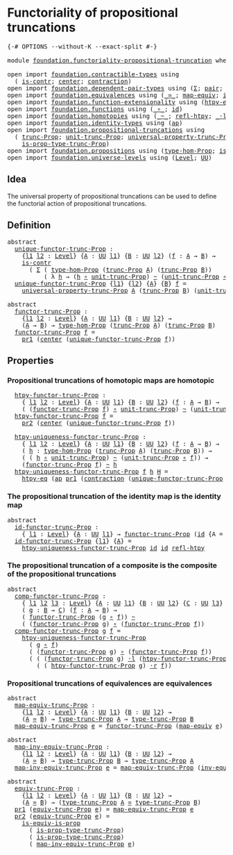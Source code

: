 # Functoriality of propositional truncations

<pre class="Agda"><a id="55" class="Symbol">{-#</a> <a id="59" class="Keyword">OPTIONS</a> <a id="67" class="Pragma">--without-K</a> <a id="79" class="Pragma">--exact-split</a> <a id="93" class="Symbol">#-}</a>

<a id="98" class="Keyword">module</a> <a id="105" href="foundation.functoriality-propositional-truncation.html" class="Module">foundation.functoriality-propositional-truncation</a> <a id="155" class="Keyword">where</a>

<a id="162" class="Keyword">open</a> <a id="167" class="Keyword">import</a> <a id="174" href="foundation.contractible-types.html" class="Module">foundation.contractible-types</a> <a id="204" class="Keyword">using</a>
  <a id="212" class="Symbol">(</a> <a id="214" href="foundation-core.contractible-types.html#1006" class="Function">is-contr</a><a id="222" class="Symbol">;</a> <a id="224" href="foundation-core.contractible-types.html#1098" class="Function">center</a><a id="230" class="Symbol">;</a> <a id="232" href="foundation-core.contractible-types.html#1438" class="Function">contraction</a><a id="243" class="Symbol">)</a>
<a id="245" class="Keyword">open</a> <a id="250" class="Keyword">import</a> <a id="257" href="foundation.dependent-pair-types.html" class="Module">foundation.dependent-pair-types</a> <a id="289" class="Keyword">using</a> <a id="295" class="Symbol">(</a><a id="296" href="foundation-core.dependent-pair-types.html#515" class="Record">Σ</a><a id="297" class="Symbol">;</a> <a id="299" href="foundation-core.dependent-pair-types.html#588" class="InductiveConstructor">pair</a><a id="303" class="Symbol">;</a> <a id="305" href="foundation-core.dependent-pair-types.html#605" class="Field">pr1</a><a id="308" class="Symbol">;</a> <a id="310" href="foundation-core.dependent-pair-types.html#617" class="Field">pr2</a><a id="313" class="Symbol">)</a>
<a id="315" class="Keyword">open</a> <a id="320" class="Keyword">import</a> <a id="327" href="foundation.equivalences.html" class="Module">foundation.equivalences</a> <a id="351" class="Keyword">using</a> <a id="357" class="Symbol">(</a><a id="358" href="foundation-core.equivalences.html#1621" class="Function Operator">_≃_</a><a id="361" class="Symbol">;</a> <a id="363" href="foundation-core.equivalences.html#1821" class="Function">map-equiv</a><a id="372" class="Symbol">;</a> <a id="374" href="foundation-core.equivalences.html#5721" class="Function">inv-equiv</a><a id="383" class="Symbol">)</a>
<a id="385" class="Keyword">open</a> <a id="390" class="Keyword">import</a> <a id="397" href="foundation.function-extensionality.html" class="Module">foundation.function-extensionality</a> <a id="432" class="Keyword">using</a> <a id="438" class="Symbol">(</a><a id="439" href="foundation-core.function-extensionality.html#965" class="Function">htpy-eq</a><a id="446" class="Symbol">)</a>
<a id="448" class="Keyword">open</a> <a id="453" class="Keyword">import</a> <a id="460" href="foundation.functions.html" class="Module">foundation.functions</a> <a id="481" class="Keyword">using</a> <a id="487" class="Symbol">(</a><a id="488" href="foundation-core.functions.html#420" class="Function Operator">_∘_</a><a id="491" class="Symbol">;</a> <a id="493" href="foundation-core.functions.html#322" class="Function">id</a><a id="495" class="Symbol">)</a>
<a id="497" class="Keyword">open</a> <a id="502" class="Keyword">import</a> <a id="509" href="foundation.homotopies.html" class="Module">foundation.homotopies</a> <a id="531" class="Keyword">using</a> <a id="537" class="Symbol">(</a><a id="538" href="foundation-core.homotopies.html#627" class="Function Operator">_~_</a><a id="541" class="Symbol">;</a> <a id="543" href="foundation-core.homotopies.html#741" class="Function">refl-htpy</a><a id="552" class="Symbol">;</a> <a id="554" href="foundation-core.homotopies.html#1877" class="Function Operator">_·l_</a><a id="558" class="Symbol">;</a> <a id="560" href="foundation-core.homotopies.html#1167" class="Function Operator">_∙h_</a><a id="564" class="Symbol">;</a> <a id="566" href="foundation-core.homotopies.html#2083" class="Function Operator">_·r_</a><a id="570" class="Symbol">)</a>
<a id="572" class="Keyword">open</a> <a id="577" class="Keyword">import</a> <a id="584" href="foundation.identity-types.html" class="Module">foundation.identity-types</a> <a id="610" class="Keyword">using</a> <a id="616" class="Symbol">(</a><a id="617" href="foundation-core.identity-types.html#4003" class="Function">ap</a><a id="619" class="Symbol">)</a>
<a id="621" class="Keyword">open</a> <a id="626" class="Keyword">import</a> <a id="633" href="foundation.propositional-truncations.html" class="Module">foundation.propositional-truncations</a> <a id="670" class="Keyword">using</a>
  <a id="678" class="Symbol">(</a> <a id="680" href="foundation.propositional-truncations.html#2510" class="Function">trunc-Prop</a><a id="690" class="Symbol">;</a> <a id="692" href="foundation.propositional-truncations.html#2096" class="Function">unit-trunc-Prop</a><a id="707" class="Symbol">;</a> <a id="709" href="foundation.propositional-truncations.html#4864" class="Function">universal-property-trunc-Prop</a><a id="738" class="Symbol">;</a> <a id="740" href="foundation.propositional-truncations.html#2012" class="Function">type-trunc-Prop</a><a id="755" class="Symbol">;</a>
    <a id="761" href="foundation.propositional-truncations.html#2191" class="Function">is-prop-type-trunc-Prop</a><a id="784" class="Symbol">)</a>
<a id="786" class="Keyword">open</a> <a id="791" class="Keyword">import</a> <a id="798" href="foundation.propositions.html" class="Module">foundation.propositions</a> <a id="822" class="Keyword">using</a> <a id="828" class="Symbol">(</a><a id="829" href="foundation-core.propositions.html#8476" class="Function">type-hom-Prop</a><a id="842" class="Symbol">;</a> <a id="844" href="foundation-core.propositions.html#3693" class="Function">is-equiv-is-prop</a><a id="860" class="Symbol">)</a>
<a id="862" class="Keyword">open</a> <a id="867" class="Keyword">import</a> <a id="874" href="foundation.universe-levels.html" class="Module">foundation.universe-levels</a> <a id="901" class="Keyword">using</a> <a id="907" class="Symbol">(</a><a id="908" href="Agda.Primitive.html#597" class="Postulate">Level</a><a id="913" class="Symbol">;</a> <a id="915" href="foundation-core.universe-levels.html#235" class="Primitive">UU</a><a id="917" class="Symbol">)</a>
</pre>
## Idea

The universal property of propositional truncations can be used to define the functorial action of propositional truncations.

## Definition

<pre class="Agda"><a id="1083" class="Keyword">abstract</a>
  <a id="unique-functor-trunc-Prop"></a><a id="1094" href="foundation.functoriality-propositional-truncation.html#1094" class="Function">unique-functor-trunc-Prop</a> <a id="1120" class="Symbol">:</a>
    <a id="1126" class="Symbol">{</a><a id="1127" href="foundation.functoriality-propositional-truncation.html#1127" class="Bound">l1</a> <a id="1130" href="foundation.functoriality-propositional-truncation.html#1130" class="Bound">l2</a> <a id="1133" class="Symbol">:</a> <a id="1135" href="Agda.Primitive.html#597" class="Postulate">Level</a><a id="1140" class="Symbol">}</a> <a id="1142" class="Symbol">{</a><a id="1143" href="foundation.functoriality-propositional-truncation.html#1143" class="Bound">A</a> <a id="1145" class="Symbol">:</a> <a id="1147" href="foundation-core.universe-levels.html#235" class="Primitive">UU</a> <a id="1150" href="foundation.functoriality-propositional-truncation.html#1127" class="Bound">l1</a><a id="1152" class="Symbol">}</a> <a id="1154" class="Symbol">{</a><a id="1155" href="foundation.functoriality-propositional-truncation.html#1155" class="Bound">B</a> <a id="1157" class="Symbol">:</a> <a id="1159" href="foundation-core.universe-levels.html#235" class="Primitive">UU</a> <a id="1162" href="foundation.functoriality-propositional-truncation.html#1130" class="Bound">l2</a><a id="1164" class="Symbol">}</a> <a id="1166" class="Symbol">(</a><a id="1167" href="foundation.functoriality-propositional-truncation.html#1167" class="Bound">f</a> <a id="1169" class="Symbol">:</a> <a id="1171" href="foundation.functoriality-propositional-truncation.html#1143" class="Bound">A</a> <a id="1173" class="Symbol">→</a> <a id="1175" href="foundation.functoriality-propositional-truncation.html#1155" class="Bound">B</a><a id="1176" class="Symbol">)</a> <a id="1178" class="Symbol">→</a>
    <a id="1184" href="foundation-core.contractible-types.html#1006" class="Function">is-contr</a>
      <a id="1199" class="Symbol">(</a> <a id="1201" href="foundation-core.dependent-pair-types.html#515" class="Record">Σ</a> <a id="1203" class="Symbol">(</a> <a id="1205" href="foundation-core.propositions.html#8476" class="Function">type-hom-Prop</a> <a id="1219" class="Symbol">(</a><a id="1220" href="foundation.propositional-truncations.html#2510" class="Function">trunc-Prop</a> <a id="1231" href="foundation.functoriality-propositional-truncation.html#1143" class="Bound">A</a><a id="1232" class="Symbol">)</a> <a id="1234" class="Symbol">(</a><a id="1235" href="foundation.propositional-truncations.html#2510" class="Function">trunc-Prop</a> <a id="1246" href="foundation.functoriality-propositional-truncation.html#1155" class="Bound">B</a><a id="1247" class="Symbol">))</a>
          <a id="1260" class="Symbol">(</a> <a id="1262" class="Symbol">λ</a> <a id="1264" href="foundation.functoriality-propositional-truncation.html#1264" class="Bound">h</a> <a id="1266" class="Symbol">→</a> <a id="1268" class="Symbol">(</a><a id="1269" href="foundation.functoriality-propositional-truncation.html#1264" class="Bound">h</a> <a id="1271" href="foundation-core.functions.html#420" class="Function Operator">∘</a> <a id="1273" href="foundation.propositional-truncations.html#2096" class="Function">unit-trunc-Prop</a><a id="1288" class="Symbol">)</a> <a id="1290" href="foundation-core.homotopies.html#627" class="Function Operator">~</a> <a id="1292" class="Symbol">(</a><a id="1293" href="foundation.propositional-truncations.html#2096" class="Function">unit-trunc-Prop</a> <a id="1309" href="foundation-core.functions.html#420" class="Function Operator">∘</a> <a id="1311" href="foundation.functoriality-propositional-truncation.html#1167" class="Bound">f</a><a id="1312" class="Symbol">)))</a>
  <a id="1318" href="foundation.functoriality-propositional-truncation.html#1094" class="Function">unique-functor-trunc-Prop</a> <a id="1344" class="Symbol">{</a><a id="1345" href="foundation.functoriality-propositional-truncation.html#1345" class="Bound">l1</a><a id="1347" class="Symbol">}</a> <a id="1349" class="Symbol">{</a><a id="1350" href="foundation.functoriality-propositional-truncation.html#1350" class="Bound">l2</a><a id="1352" class="Symbol">}</a> <a id="1354" class="Symbol">{</a><a id="1355" href="foundation.functoriality-propositional-truncation.html#1355" class="Bound">A</a><a id="1356" class="Symbol">}</a> <a id="1358" class="Symbol">{</a><a id="1359" href="foundation.functoriality-propositional-truncation.html#1359" class="Bound">B</a><a id="1360" class="Symbol">}</a> <a id="1362" href="foundation.functoriality-propositional-truncation.html#1362" class="Bound">f</a> <a id="1364" class="Symbol">=</a>
    <a id="1370" href="foundation.propositional-truncations.html#4864" class="Function">universal-property-trunc-Prop</a> <a id="1400" href="foundation.functoriality-propositional-truncation.html#1355" class="Bound">A</a> <a id="1402" class="Symbol">(</a><a id="1403" href="foundation.propositional-truncations.html#2510" class="Function">trunc-Prop</a> <a id="1414" href="foundation.functoriality-propositional-truncation.html#1359" class="Bound">B</a><a id="1415" class="Symbol">)</a> <a id="1417" class="Symbol">(</a><a id="1418" href="foundation.propositional-truncations.html#2096" class="Function">unit-trunc-Prop</a> <a id="1434" href="foundation-core.functions.html#420" class="Function Operator">∘</a> <a id="1436" href="foundation.functoriality-propositional-truncation.html#1362" class="Bound">f</a><a id="1437" class="Symbol">)</a>

<a id="1440" class="Keyword">abstract</a>
  <a id="functor-trunc-Prop"></a><a id="1451" href="foundation.functoriality-propositional-truncation.html#1451" class="Function">functor-trunc-Prop</a> <a id="1470" class="Symbol">:</a>
    <a id="1476" class="Symbol">{</a><a id="1477" href="foundation.functoriality-propositional-truncation.html#1477" class="Bound">l1</a> <a id="1480" href="foundation.functoriality-propositional-truncation.html#1480" class="Bound">l2</a> <a id="1483" class="Symbol">:</a> <a id="1485" href="Agda.Primitive.html#597" class="Postulate">Level</a><a id="1490" class="Symbol">}</a> <a id="1492" class="Symbol">{</a><a id="1493" href="foundation.functoriality-propositional-truncation.html#1493" class="Bound">A</a> <a id="1495" class="Symbol">:</a> <a id="1497" href="foundation-core.universe-levels.html#235" class="Primitive">UU</a> <a id="1500" href="foundation.functoriality-propositional-truncation.html#1477" class="Bound">l1</a><a id="1502" class="Symbol">}</a> <a id="1504" class="Symbol">{</a><a id="1505" href="foundation.functoriality-propositional-truncation.html#1505" class="Bound">B</a> <a id="1507" class="Symbol">:</a> <a id="1509" href="foundation-core.universe-levels.html#235" class="Primitive">UU</a> <a id="1512" href="foundation.functoriality-propositional-truncation.html#1480" class="Bound">l2</a><a id="1514" class="Symbol">}</a> <a id="1516" class="Symbol">→</a>
    <a id="1522" class="Symbol">(</a><a id="1523" href="foundation.functoriality-propositional-truncation.html#1493" class="Bound">A</a> <a id="1525" class="Symbol">→</a> <a id="1527" href="foundation.functoriality-propositional-truncation.html#1505" class="Bound">B</a><a id="1528" class="Symbol">)</a> <a id="1530" class="Symbol">→</a> <a id="1532" href="foundation-core.propositions.html#8476" class="Function">type-hom-Prop</a> <a id="1546" class="Symbol">(</a><a id="1547" href="foundation.propositional-truncations.html#2510" class="Function">trunc-Prop</a> <a id="1558" href="foundation.functoriality-propositional-truncation.html#1493" class="Bound">A</a><a id="1559" class="Symbol">)</a> <a id="1561" class="Symbol">(</a><a id="1562" href="foundation.propositional-truncations.html#2510" class="Function">trunc-Prop</a> <a id="1573" href="foundation.functoriality-propositional-truncation.html#1505" class="Bound">B</a><a id="1574" class="Symbol">)</a>
  <a id="1578" href="foundation.functoriality-propositional-truncation.html#1451" class="Function">functor-trunc-Prop</a> <a id="1597" href="foundation.functoriality-propositional-truncation.html#1597" class="Bound">f</a> <a id="1599" class="Symbol">=</a>
    <a id="1605" href="foundation-core.dependent-pair-types.html#605" class="Field">pr1</a> <a id="1609" class="Symbol">(</a><a id="1610" href="foundation-core.contractible-types.html#1098" class="Function">center</a> <a id="1617" class="Symbol">(</a><a id="1618" href="foundation.functoriality-propositional-truncation.html#1094" class="Function">unique-functor-trunc-Prop</a> <a id="1644" href="foundation.functoriality-propositional-truncation.html#1597" class="Bound">f</a><a id="1645" class="Symbol">))</a>
</pre>
## Properties

### Propositional truncations of homotopic maps are homotopic

<pre class="Agda">  <a id="htpy-functor-trunc-Prop"></a><a id="1741" href="foundation.functoriality-propositional-truncation.html#1741" class="Function">htpy-functor-trunc-Prop</a> <a id="1765" class="Symbol">:</a>
    <a id="1771" class="Symbol">{</a> <a id="1773" href="foundation.functoriality-propositional-truncation.html#1773" class="Bound">l1</a> <a id="1776" href="foundation.functoriality-propositional-truncation.html#1776" class="Bound">l2</a> <a id="1779" class="Symbol">:</a> <a id="1781" href="Agda.Primitive.html#597" class="Postulate">Level</a><a id="1786" class="Symbol">}</a> <a id="1788" class="Symbol">{</a><a id="1789" href="foundation.functoriality-propositional-truncation.html#1789" class="Bound">A</a> <a id="1791" class="Symbol">:</a> <a id="1793" href="foundation-core.universe-levels.html#235" class="Primitive">UU</a> <a id="1796" href="foundation.functoriality-propositional-truncation.html#1773" class="Bound">l1</a><a id="1798" class="Symbol">}</a> <a id="1800" class="Symbol">{</a><a id="1801" href="foundation.functoriality-propositional-truncation.html#1801" class="Bound">B</a> <a id="1803" class="Symbol">:</a> <a id="1805" href="foundation-core.universe-levels.html#235" class="Primitive">UU</a> <a id="1808" href="foundation.functoriality-propositional-truncation.html#1776" class="Bound">l2</a><a id="1810" class="Symbol">}</a> <a id="1812" class="Symbol">(</a><a id="1813" href="foundation.functoriality-propositional-truncation.html#1813" class="Bound">f</a> <a id="1815" class="Symbol">:</a> <a id="1817" href="foundation.functoriality-propositional-truncation.html#1789" class="Bound">A</a> <a id="1819" class="Symbol">→</a> <a id="1821" href="foundation.functoriality-propositional-truncation.html#1801" class="Bound">B</a><a id="1822" class="Symbol">)</a> <a id="1824" class="Symbol">→</a>
    <a id="1830" class="Symbol">(</a> <a id="1832" class="Symbol">(</a><a id="1833" href="foundation.functoriality-propositional-truncation.html#1451" class="Function">functor-trunc-Prop</a> <a id="1852" href="foundation.functoriality-propositional-truncation.html#1813" class="Bound">f</a><a id="1853" class="Symbol">)</a> <a id="1855" href="foundation-core.functions.html#420" class="Function Operator">∘</a> <a id="1857" href="foundation.propositional-truncations.html#2096" class="Function">unit-trunc-Prop</a><a id="1872" class="Symbol">)</a> <a id="1874" href="foundation-core.homotopies.html#627" class="Function Operator">~</a> <a id="1876" class="Symbol">(</a><a id="1877" href="foundation.propositional-truncations.html#2096" class="Function">unit-trunc-Prop</a> <a id="1893" href="foundation-core.functions.html#420" class="Function Operator">∘</a> <a id="1895" href="foundation.functoriality-propositional-truncation.html#1813" class="Bound">f</a><a id="1896" class="Symbol">)</a>
  <a id="1900" href="foundation.functoriality-propositional-truncation.html#1741" class="Function">htpy-functor-trunc-Prop</a> <a id="1924" href="foundation.functoriality-propositional-truncation.html#1924" class="Bound">f</a> <a id="1926" class="Symbol">=</a>
    <a id="1932" href="foundation-core.dependent-pair-types.html#617" class="Field">pr2</a> <a id="1936" class="Symbol">(</a><a id="1937" href="foundation-core.contractible-types.html#1098" class="Function">center</a> <a id="1944" class="Symbol">(</a><a id="1945" href="foundation.functoriality-propositional-truncation.html#1094" class="Function">unique-functor-trunc-Prop</a> <a id="1971" href="foundation.functoriality-propositional-truncation.html#1924" class="Bound">f</a><a id="1972" class="Symbol">))</a>

  <a id="htpy-uniqueness-functor-trunc-Prop"></a><a id="1978" href="foundation.functoriality-propositional-truncation.html#1978" class="Function">htpy-uniqueness-functor-trunc-Prop</a> <a id="2013" class="Symbol">:</a>
    <a id="2019" class="Symbol">{</a> <a id="2021" href="foundation.functoriality-propositional-truncation.html#2021" class="Bound">l1</a> <a id="2024" href="foundation.functoriality-propositional-truncation.html#2024" class="Bound">l2</a> <a id="2027" class="Symbol">:</a> <a id="2029" href="Agda.Primitive.html#597" class="Postulate">Level</a><a id="2034" class="Symbol">}</a> <a id="2036" class="Symbol">{</a><a id="2037" href="foundation.functoriality-propositional-truncation.html#2037" class="Bound">A</a> <a id="2039" class="Symbol">:</a> <a id="2041" href="foundation-core.universe-levels.html#235" class="Primitive">UU</a> <a id="2044" href="foundation.functoriality-propositional-truncation.html#2021" class="Bound">l1</a><a id="2046" class="Symbol">}</a> <a id="2048" class="Symbol">{</a><a id="2049" href="foundation.functoriality-propositional-truncation.html#2049" class="Bound">B</a> <a id="2051" class="Symbol">:</a> <a id="2053" href="foundation-core.universe-levels.html#235" class="Primitive">UU</a> <a id="2056" href="foundation.functoriality-propositional-truncation.html#2024" class="Bound">l2</a><a id="2058" class="Symbol">}</a> <a id="2060" class="Symbol">(</a><a id="2061" href="foundation.functoriality-propositional-truncation.html#2061" class="Bound">f</a> <a id="2063" class="Symbol">:</a> <a id="2065" href="foundation.functoriality-propositional-truncation.html#2037" class="Bound">A</a> <a id="2067" class="Symbol">→</a> <a id="2069" href="foundation.functoriality-propositional-truncation.html#2049" class="Bound">B</a><a id="2070" class="Symbol">)</a> <a id="2072" class="Symbol">→</a>
    <a id="2078" class="Symbol">(</a> <a id="2080" href="foundation.functoriality-propositional-truncation.html#2080" class="Bound">h</a> <a id="2082" class="Symbol">:</a> <a id="2084" href="foundation-core.propositions.html#8476" class="Function">type-hom-Prop</a> <a id="2098" class="Symbol">(</a><a id="2099" href="foundation.propositional-truncations.html#2510" class="Function">trunc-Prop</a> <a id="2110" href="foundation.functoriality-propositional-truncation.html#2037" class="Bound">A</a><a id="2111" class="Symbol">)</a> <a id="2113" class="Symbol">(</a><a id="2114" href="foundation.propositional-truncations.html#2510" class="Function">trunc-Prop</a> <a id="2125" href="foundation.functoriality-propositional-truncation.html#2049" class="Bound">B</a><a id="2126" class="Symbol">))</a> <a id="2129" class="Symbol">→</a>
    <a id="2135" class="Symbol">(</a> <a id="2137" class="Symbol">(</a> <a id="2139" href="foundation.functoriality-propositional-truncation.html#2080" class="Bound">h</a> <a id="2141" href="foundation-core.functions.html#420" class="Function Operator">∘</a> <a id="2143" href="foundation.propositional-truncations.html#2096" class="Function">unit-trunc-Prop</a><a id="2158" class="Symbol">)</a> <a id="2160" href="foundation-core.homotopies.html#627" class="Function Operator">~</a> <a id="2162" class="Symbol">(</a><a id="2163" href="foundation.propositional-truncations.html#2096" class="Function">unit-trunc-Prop</a> <a id="2179" href="foundation-core.functions.html#420" class="Function Operator">∘</a> <a id="2181" href="foundation.functoriality-propositional-truncation.html#2061" class="Bound">f</a><a id="2182" class="Symbol">))</a> <a id="2185" class="Symbol">→</a>
    <a id="2191" class="Symbol">(</a><a id="2192" href="foundation.functoriality-propositional-truncation.html#1451" class="Function">functor-trunc-Prop</a> <a id="2211" href="foundation.functoriality-propositional-truncation.html#2061" class="Bound">f</a><a id="2212" class="Symbol">)</a> <a id="2214" href="foundation-core.homotopies.html#627" class="Function Operator">~</a> <a id="2216" href="foundation.functoriality-propositional-truncation.html#2080" class="Bound">h</a>
  <a id="2220" href="foundation.functoriality-propositional-truncation.html#1978" class="Function">htpy-uniqueness-functor-trunc-Prop</a> <a id="2255" href="foundation.functoriality-propositional-truncation.html#2255" class="Bound">f</a> <a id="2257" href="foundation.functoriality-propositional-truncation.html#2257" class="Bound">h</a> <a id="2259" href="foundation.functoriality-propositional-truncation.html#2259" class="Bound">H</a> <a id="2261" class="Symbol">=</a>
    <a id="2267" href="foundation-core.function-extensionality.html#965" class="Function">htpy-eq</a> <a id="2275" class="Symbol">(</a><a id="2276" href="foundation-core.identity-types.html#4003" class="Function">ap</a> <a id="2279" href="foundation-core.dependent-pair-types.html#605" class="Field">pr1</a> <a id="2283" class="Symbol">(</a><a id="2284" href="foundation-core.contractible-types.html#1438" class="Function">contraction</a> <a id="2296" class="Symbol">(</a><a id="2297" href="foundation.functoriality-propositional-truncation.html#1094" class="Function">unique-functor-trunc-Prop</a> <a id="2323" href="foundation.functoriality-propositional-truncation.html#2255" class="Bound">f</a><a id="2324" class="Symbol">)</a> <a id="2326" class="Symbol">(</a><a id="2327" href="foundation-core.dependent-pair-types.html#588" class="InductiveConstructor">pair</a> <a id="2332" href="foundation.functoriality-propositional-truncation.html#2257" class="Bound">h</a> <a id="2334" href="foundation.functoriality-propositional-truncation.html#2259" class="Bound">H</a><a id="2335" class="Symbol">)))</a>
</pre>
### The propositional truncation of the identity map is the identity map

<pre class="Agda"><a id="2426" class="Keyword">abstract</a>
  <a id="id-functor-trunc-Prop"></a><a id="2437" href="foundation.functoriality-propositional-truncation.html#2437" class="Function">id-functor-trunc-Prop</a> <a id="2459" class="Symbol">:</a>
    <a id="2465" class="Symbol">{</a> <a id="2467" href="foundation.functoriality-propositional-truncation.html#2467" class="Bound">l1</a> <a id="2470" class="Symbol">:</a> <a id="2472" href="Agda.Primitive.html#597" class="Postulate">Level</a><a id="2477" class="Symbol">}</a> <a id="2479" class="Symbol">{</a><a id="2480" href="foundation.functoriality-propositional-truncation.html#2480" class="Bound">A</a> <a id="2482" class="Symbol">:</a> <a id="2484" href="foundation-core.universe-levels.html#235" class="Primitive">UU</a> <a id="2487" href="foundation.functoriality-propositional-truncation.html#2467" class="Bound">l1</a><a id="2489" class="Symbol">}</a> <a id="2491" class="Symbol">→</a> <a id="2493" href="foundation.functoriality-propositional-truncation.html#1451" class="Function">functor-trunc-Prop</a> <a id="2512" class="Symbol">(</a><a id="2513" href="foundation-core.functions.html#322" class="Function">id</a> <a id="2516" class="Symbol">{</a><a id="2517" class="Argument">A</a> <a id="2519" class="Symbol">=</a> <a id="2521" href="foundation.functoriality-propositional-truncation.html#2480" class="Bound">A</a><a id="2522" class="Symbol">})</a> <a id="2525" href="foundation-core.homotopies.html#627" class="Function Operator">~</a> <a id="2527" href="foundation-core.functions.html#322" class="Function">id</a>
  <a id="2532" href="foundation.functoriality-propositional-truncation.html#2437" class="Function">id-functor-trunc-Prop</a> <a id="2554" class="Symbol">{</a><a id="2555" href="foundation.functoriality-propositional-truncation.html#2555" class="Bound">l1</a><a id="2557" class="Symbol">}</a> <a id="2559" class="Symbol">{</a><a id="2560" href="foundation.functoriality-propositional-truncation.html#2560" class="Bound">A</a><a id="2561" class="Symbol">}</a> <a id="2563" class="Symbol">=</a>
    <a id="2569" href="foundation.functoriality-propositional-truncation.html#1978" class="Function">htpy-uniqueness-functor-trunc-Prop</a> <a id="2604" href="foundation-core.functions.html#322" class="Function">id</a> <a id="2607" href="foundation-core.functions.html#322" class="Function">id</a> <a id="2610" href="foundation-core.homotopies.html#741" class="Function">refl-htpy</a>
</pre>
### The propositional truncation of a composite is the composite of the propositional truncations

<pre class="Agda"><a id="2732" class="Keyword">abstract</a>
  <a id="comp-functor-trunc-Prop"></a><a id="2743" href="foundation.functoriality-propositional-truncation.html#2743" class="Function">comp-functor-trunc-Prop</a> <a id="2767" class="Symbol">:</a>
    <a id="2773" class="Symbol">{</a> <a id="2775" href="foundation.functoriality-propositional-truncation.html#2775" class="Bound">l1</a> <a id="2778" href="foundation.functoriality-propositional-truncation.html#2778" class="Bound">l2</a> <a id="2781" href="foundation.functoriality-propositional-truncation.html#2781" class="Bound">l3</a> <a id="2784" class="Symbol">:</a> <a id="2786" href="Agda.Primitive.html#597" class="Postulate">Level</a><a id="2791" class="Symbol">}</a> <a id="2793" class="Symbol">{</a><a id="2794" href="foundation.functoriality-propositional-truncation.html#2794" class="Bound">A</a> <a id="2796" class="Symbol">:</a> <a id="2798" href="foundation-core.universe-levels.html#235" class="Primitive">UU</a> <a id="2801" href="foundation.functoriality-propositional-truncation.html#2775" class="Bound">l1</a><a id="2803" class="Symbol">}</a> <a id="2805" class="Symbol">{</a><a id="2806" href="foundation.functoriality-propositional-truncation.html#2806" class="Bound">B</a> <a id="2808" class="Symbol">:</a> <a id="2810" href="foundation-core.universe-levels.html#235" class="Primitive">UU</a> <a id="2813" href="foundation.functoriality-propositional-truncation.html#2778" class="Bound">l2</a><a id="2815" class="Symbol">}</a> <a id="2817" class="Symbol">{</a><a id="2818" href="foundation.functoriality-propositional-truncation.html#2818" class="Bound">C</a> <a id="2820" class="Symbol">:</a> <a id="2822" href="foundation-core.universe-levels.html#235" class="Primitive">UU</a> <a id="2825" href="foundation.functoriality-propositional-truncation.html#2781" class="Bound">l3</a><a id="2827" class="Symbol">}</a>
    <a id="2833" class="Symbol">(</a> <a id="2835" href="foundation.functoriality-propositional-truncation.html#2835" class="Bound">g</a> <a id="2837" class="Symbol">:</a> <a id="2839" href="foundation.functoriality-propositional-truncation.html#2806" class="Bound">B</a> <a id="2841" class="Symbol">→</a> <a id="2843" href="foundation.functoriality-propositional-truncation.html#2818" class="Bound">C</a><a id="2844" class="Symbol">)</a> <a id="2846" class="Symbol">(</a><a id="2847" href="foundation.functoriality-propositional-truncation.html#2847" class="Bound">f</a> <a id="2849" class="Symbol">:</a> <a id="2851" href="foundation.functoriality-propositional-truncation.html#2794" class="Bound">A</a> <a id="2853" class="Symbol">→</a> <a id="2855" href="foundation.functoriality-propositional-truncation.html#2806" class="Bound">B</a><a id="2856" class="Symbol">)</a> <a id="2858" class="Symbol">→</a>
    <a id="2864" class="Symbol">(</a> <a id="2866" href="foundation.functoriality-propositional-truncation.html#1451" class="Function">functor-trunc-Prop</a> <a id="2885" class="Symbol">(</a><a id="2886" href="foundation.functoriality-propositional-truncation.html#2835" class="Bound">g</a> <a id="2888" href="foundation-core.functions.html#420" class="Function Operator">∘</a> <a id="2890" href="foundation.functoriality-propositional-truncation.html#2847" class="Bound">f</a><a id="2891" class="Symbol">))</a> <a id="2894" href="foundation-core.homotopies.html#627" class="Function Operator">~</a>
    <a id="2900" class="Symbol">(</a> <a id="2902" class="Symbol">(</a><a id="2903" href="foundation.functoriality-propositional-truncation.html#1451" class="Function">functor-trunc-Prop</a> <a id="2922" href="foundation.functoriality-propositional-truncation.html#2835" class="Bound">g</a><a id="2923" class="Symbol">)</a> <a id="2925" href="foundation-core.functions.html#420" class="Function Operator">∘</a> <a id="2927" class="Symbol">(</a><a id="2928" href="foundation.functoriality-propositional-truncation.html#1451" class="Function">functor-trunc-Prop</a> <a id="2947" href="foundation.functoriality-propositional-truncation.html#2847" class="Bound">f</a><a id="2948" class="Symbol">))</a>
  <a id="2953" href="foundation.functoriality-propositional-truncation.html#2743" class="Function">comp-functor-trunc-Prop</a> <a id="2977" href="foundation.functoriality-propositional-truncation.html#2977" class="Bound">g</a> <a id="2979" href="foundation.functoriality-propositional-truncation.html#2979" class="Bound">f</a> <a id="2981" class="Symbol">=</a>
    <a id="2987" href="foundation.functoriality-propositional-truncation.html#1978" class="Function">htpy-uniqueness-functor-trunc-Prop</a>
      <a id="3028" class="Symbol">(</a> <a id="3030" href="foundation.functoriality-propositional-truncation.html#2977" class="Bound">g</a> <a id="3032" href="foundation-core.functions.html#420" class="Function Operator">∘</a> <a id="3034" href="foundation.functoriality-propositional-truncation.html#2979" class="Bound">f</a><a id="3035" class="Symbol">)</a>
      <a id="3043" class="Symbol">(</a> <a id="3045" class="Symbol">(</a><a id="3046" href="foundation.functoriality-propositional-truncation.html#1451" class="Function">functor-trunc-Prop</a> <a id="3065" href="foundation.functoriality-propositional-truncation.html#2977" class="Bound">g</a><a id="3066" class="Symbol">)</a> <a id="3068" href="foundation-core.functions.html#420" class="Function Operator">∘</a> <a id="3070" class="Symbol">(</a><a id="3071" href="foundation.functoriality-propositional-truncation.html#1451" class="Function">functor-trunc-Prop</a> <a id="3090" href="foundation.functoriality-propositional-truncation.html#2979" class="Bound">f</a><a id="3091" class="Symbol">))</a>
      <a id="3100" class="Symbol">(</a> <a id="3102" class="Symbol">(</a> <a id="3104" class="Symbol">(</a><a id="3105" href="foundation.functoriality-propositional-truncation.html#1451" class="Function">functor-trunc-Prop</a> <a id="3124" href="foundation.functoriality-propositional-truncation.html#2977" class="Bound">g</a><a id="3125" class="Symbol">)</a> <a id="3127" href="foundation-core.homotopies.html#1877" class="Function Operator">·l</a> <a id="3130" class="Symbol">(</a><a id="3131" href="foundation.functoriality-propositional-truncation.html#1741" class="Function">htpy-functor-trunc-Prop</a> <a id="3155" href="foundation.functoriality-propositional-truncation.html#2979" class="Bound">f</a><a id="3156" class="Symbol">))</a> <a id="3159" href="foundation-core.homotopies.html#1167" class="Function Operator">∙h</a>
        <a id="3170" class="Symbol">(</a> <a id="3172" class="Symbol">(</a> <a id="3174" href="foundation.functoriality-propositional-truncation.html#1741" class="Function">htpy-functor-trunc-Prop</a> <a id="3198" href="foundation.functoriality-propositional-truncation.html#2977" class="Bound">g</a><a id="3199" class="Symbol">)</a> <a id="3201" href="foundation-core.homotopies.html#2083" class="Function Operator">·r</a> <a id="3204" href="foundation.functoriality-propositional-truncation.html#2979" class="Bound">f</a><a id="3205" class="Symbol">))</a>
</pre>
### Propositional truncations of equivalences are equivalences

<pre class="Agda"><a id="3285" class="Keyword">abstract</a>
  <a id="map-equiv-trunc-Prop"></a><a id="3296" href="foundation.functoriality-propositional-truncation.html#3296" class="Function">map-equiv-trunc-Prop</a> <a id="3317" class="Symbol">:</a>
    <a id="3323" class="Symbol">{</a><a id="3324" href="foundation.functoriality-propositional-truncation.html#3324" class="Bound">l1</a> <a id="3327" href="foundation.functoriality-propositional-truncation.html#3327" class="Bound">l2</a> <a id="3330" class="Symbol">:</a> <a id="3332" href="Agda.Primitive.html#597" class="Postulate">Level</a><a id="3337" class="Symbol">}</a> <a id="3339" class="Symbol">{</a><a id="3340" href="foundation.functoriality-propositional-truncation.html#3340" class="Bound">A</a> <a id="3342" class="Symbol">:</a> <a id="3344" href="foundation-core.universe-levels.html#235" class="Primitive">UU</a> <a id="3347" href="foundation.functoriality-propositional-truncation.html#3324" class="Bound">l1</a><a id="3349" class="Symbol">}</a> <a id="3351" class="Symbol">{</a><a id="3352" href="foundation.functoriality-propositional-truncation.html#3352" class="Bound">B</a> <a id="3354" class="Symbol">:</a> <a id="3356" href="foundation-core.universe-levels.html#235" class="Primitive">UU</a> <a id="3359" href="foundation.functoriality-propositional-truncation.html#3327" class="Bound">l2</a><a id="3361" class="Symbol">}</a> <a id="3363" class="Symbol">→</a>
    <a id="3369" class="Symbol">(</a><a id="3370" href="foundation.functoriality-propositional-truncation.html#3340" class="Bound">A</a> <a id="3372" href="foundation-core.equivalences.html#1621" class="Function Operator">≃</a> <a id="3374" href="foundation.functoriality-propositional-truncation.html#3352" class="Bound">B</a><a id="3375" class="Symbol">)</a> <a id="3377" class="Symbol">→</a> <a id="3379" href="foundation.propositional-truncations.html#2012" class="Function">type-trunc-Prop</a> <a id="3395" href="foundation.functoriality-propositional-truncation.html#3340" class="Bound">A</a> <a id="3397" class="Symbol">→</a> <a id="3399" href="foundation.propositional-truncations.html#2012" class="Function">type-trunc-Prop</a> <a id="3415" href="foundation.functoriality-propositional-truncation.html#3352" class="Bound">B</a>
  <a id="3419" href="foundation.functoriality-propositional-truncation.html#3296" class="Function">map-equiv-trunc-Prop</a> <a id="3440" href="foundation.functoriality-propositional-truncation.html#3440" class="Bound">e</a> <a id="3442" class="Symbol">=</a> <a id="3444" href="foundation.functoriality-propositional-truncation.html#1451" class="Function">functor-trunc-Prop</a> <a id="3463" class="Symbol">(</a><a id="3464" href="foundation-core.equivalences.html#1821" class="Function">map-equiv</a> <a id="3474" href="foundation.functoriality-propositional-truncation.html#3440" class="Bound">e</a><a id="3475" class="Symbol">)</a>

<a id="3478" class="Keyword">abstract</a>
  <a id="map-inv-equiv-trunc-Prop"></a><a id="3489" href="foundation.functoriality-propositional-truncation.html#3489" class="Function">map-inv-equiv-trunc-Prop</a> <a id="3514" class="Symbol">:</a>
    <a id="3520" class="Symbol">{</a><a id="3521" href="foundation.functoriality-propositional-truncation.html#3521" class="Bound">l1</a> <a id="3524" href="foundation.functoriality-propositional-truncation.html#3524" class="Bound">l2</a> <a id="3527" class="Symbol">:</a> <a id="3529" href="Agda.Primitive.html#597" class="Postulate">Level</a><a id="3534" class="Symbol">}</a> <a id="3536" class="Symbol">{</a><a id="3537" href="foundation.functoriality-propositional-truncation.html#3537" class="Bound">A</a> <a id="3539" class="Symbol">:</a> <a id="3541" href="foundation-core.universe-levels.html#235" class="Primitive">UU</a> <a id="3544" href="foundation.functoriality-propositional-truncation.html#3521" class="Bound">l1</a><a id="3546" class="Symbol">}</a> <a id="3548" class="Symbol">{</a><a id="3549" href="foundation.functoriality-propositional-truncation.html#3549" class="Bound">B</a> <a id="3551" class="Symbol">:</a> <a id="3553" href="foundation-core.universe-levels.html#235" class="Primitive">UU</a> <a id="3556" href="foundation.functoriality-propositional-truncation.html#3524" class="Bound">l2</a><a id="3558" class="Symbol">}</a> <a id="3560" class="Symbol">→</a>
    <a id="3566" class="Symbol">(</a><a id="3567" href="foundation.functoriality-propositional-truncation.html#3537" class="Bound">A</a> <a id="3569" href="foundation-core.equivalences.html#1621" class="Function Operator">≃</a> <a id="3571" href="foundation.functoriality-propositional-truncation.html#3549" class="Bound">B</a><a id="3572" class="Symbol">)</a> <a id="3574" class="Symbol">→</a> <a id="3576" href="foundation.propositional-truncations.html#2012" class="Function">type-trunc-Prop</a> <a id="3592" href="foundation.functoriality-propositional-truncation.html#3549" class="Bound">B</a> <a id="3594" class="Symbol">→</a> <a id="3596" href="foundation.propositional-truncations.html#2012" class="Function">type-trunc-Prop</a> <a id="3612" href="foundation.functoriality-propositional-truncation.html#3537" class="Bound">A</a>
  <a id="3616" href="foundation.functoriality-propositional-truncation.html#3489" class="Function">map-inv-equiv-trunc-Prop</a> <a id="3641" href="foundation.functoriality-propositional-truncation.html#3641" class="Bound">e</a> <a id="3643" class="Symbol">=</a> <a id="3645" href="foundation.functoriality-propositional-truncation.html#3296" class="Function">map-equiv-trunc-Prop</a> <a id="3666" class="Symbol">(</a><a id="3667" href="foundation-core.equivalences.html#5721" class="Function">inv-equiv</a> <a id="3677" href="foundation.functoriality-propositional-truncation.html#3641" class="Bound">e</a><a id="3678" class="Symbol">)</a>

<a id="3681" class="Keyword">abstract</a>
  <a id="equiv-trunc-Prop"></a><a id="3692" href="foundation.functoriality-propositional-truncation.html#3692" class="Function">equiv-trunc-Prop</a> <a id="3709" class="Symbol">:</a>
    <a id="3715" class="Symbol">{</a><a id="3716" href="foundation.functoriality-propositional-truncation.html#3716" class="Bound">l1</a> <a id="3719" href="foundation.functoriality-propositional-truncation.html#3719" class="Bound">l2</a> <a id="3722" class="Symbol">:</a> <a id="3724" href="Agda.Primitive.html#597" class="Postulate">Level</a><a id="3729" class="Symbol">}</a> <a id="3731" class="Symbol">{</a><a id="3732" href="foundation.functoriality-propositional-truncation.html#3732" class="Bound">A</a> <a id="3734" class="Symbol">:</a> <a id="3736" href="foundation-core.universe-levels.html#235" class="Primitive">UU</a> <a id="3739" href="foundation.functoriality-propositional-truncation.html#3716" class="Bound">l1</a><a id="3741" class="Symbol">}</a> <a id="3743" class="Symbol">{</a><a id="3744" href="foundation.functoriality-propositional-truncation.html#3744" class="Bound">B</a> <a id="3746" class="Symbol">:</a> <a id="3748" href="foundation-core.universe-levels.html#235" class="Primitive">UU</a> <a id="3751" href="foundation.functoriality-propositional-truncation.html#3719" class="Bound">l2</a><a id="3753" class="Symbol">}</a> <a id="3755" class="Symbol">→</a>
    <a id="3761" class="Symbol">(</a><a id="3762" href="foundation.functoriality-propositional-truncation.html#3732" class="Bound">A</a> <a id="3764" href="foundation-core.equivalences.html#1621" class="Function Operator">≃</a> <a id="3766" href="foundation.functoriality-propositional-truncation.html#3744" class="Bound">B</a><a id="3767" class="Symbol">)</a> <a id="3769" class="Symbol">→</a> <a id="3771" class="Symbol">(</a><a id="3772" href="foundation.propositional-truncations.html#2012" class="Function">type-trunc-Prop</a> <a id="3788" href="foundation.functoriality-propositional-truncation.html#3732" class="Bound">A</a> <a id="3790" href="foundation-core.equivalences.html#1621" class="Function Operator">≃</a> <a id="3792" href="foundation.propositional-truncations.html#2012" class="Function">type-trunc-Prop</a> <a id="3808" href="foundation.functoriality-propositional-truncation.html#3744" class="Bound">B</a><a id="3809" class="Symbol">)</a>
  <a id="3813" href="foundation-core.dependent-pair-types.html#605" class="Field">pr1</a> <a id="3817" class="Symbol">(</a><a id="3818" href="foundation.functoriality-propositional-truncation.html#3692" class="Function">equiv-trunc-Prop</a> <a id="3835" href="foundation.functoriality-propositional-truncation.html#3835" class="Bound">e</a><a id="3836" class="Symbol">)</a> <a id="3838" class="Symbol">=</a> <a id="3840" href="foundation.functoriality-propositional-truncation.html#3296" class="Function">map-equiv-trunc-Prop</a> <a id="3861" href="foundation.functoriality-propositional-truncation.html#3835" class="Bound">e</a>
  <a id="3865" href="foundation-core.dependent-pair-types.html#617" class="Field">pr2</a> <a id="3869" class="Symbol">(</a><a id="3870" href="foundation.functoriality-propositional-truncation.html#3692" class="Function">equiv-trunc-Prop</a> <a id="3887" href="foundation.functoriality-propositional-truncation.html#3887" class="Bound">e</a><a id="3888" class="Symbol">)</a> <a id="3890" class="Symbol">=</a>
    <a id="3896" href="foundation-core.propositions.html#3693" class="Function">is-equiv-is-prop</a>
      <a id="3919" class="Symbol">(</a> <a id="3921" href="foundation.propositional-truncations.html#2191" class="Function">is-prop-type-trunc-Prop</a><a id="3944" class="Symbol">)</a>
      <a id="3952" class="Symbol">(</a> <a id="3954" href="foundation.propositional-truncations.html#2191" class="Function">is-prop-type-trunc-Prop</a><a id="3977" class="Symbol">)</a>
      <a id="3985" class="Symbol">(</a> <a id="3987" href="foundation.functoriality-propositional-truncation.html#3489" class="Function">map-inv-equiv-trunc-Prop</a> <a id="4012" href="foundation.functoriality-propositional-truncation.html#3887" class="Bound">e</a><a id="4013" class="Symbol">)</a>
</pre>